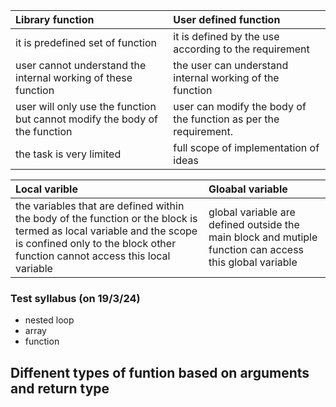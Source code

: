 
| Library function | User defined function | 
| :--- | :--- |
| it is predefined set of function | it is defined by the use according to the requirement |
| user cannot understand the internal working of these function | the user can understand internal working of the function
| user will only use the function but cannot modify the body of the function | user can modify the body of the function as per the requirement.
| the task is very limited | full scope of implementation of ideas

| Local varible | Gloabal variable |
| :--- | :--- |
| the variables that are defined within the body of the function or the block is termed as local variable and the scope is confined only to the block other function cannot access this local variable | global variable are defined outside the main block and mutiple function can access this global variable |


### Test syllabus (on 19/3/24)
- nested loop 
- array
- function 


## Diffenent types of funtion based on arguments and return type
